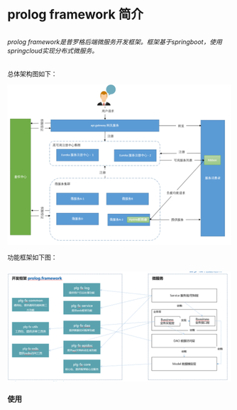 # prolog framework 简介

###### 

###### prolog framework是普罗格后端微服务开发框架。框架基于springboot，使用springcloud实现分布式微服务。

总体架构图如下：

![](/assets/import.png)

功能框架如下图：

### ![](/assets/import2.png)

### 使用





















